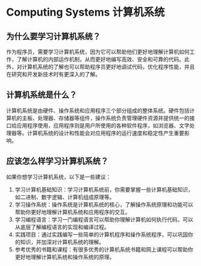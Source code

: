 # Computing Systems 计算机系统

## 为什么要学习计算机系统？

作为程序员，需要学习计算机系统，因为它可以帮助他们更好地理解计算机如何工作，了解计算机的内部运作机制，从而更好地编写高效、安全和可靠的代码。此外，对计算机系统的了解也可以帮助程序员更好地调试代码，优化程序性能，并且在研究和开发新技术时有更深入的了解。

## 计算机系统是什么？

计算机系统是由硬件、操作系统和应用程序三个部分组成的整体系统。硬件包括计算机的主板、处理器、存储器等组件，操作系统负责管理硬件资源并提供统一的接口给应用程序使用，应用程序则是用户所使用的各种软件程序，如浏览器、文字处理器等。计算机系统的设计和性能会对应用程序的运行速度和稳定性产生重要影响。

## 应该怎么样学习计算机系统？

如果你想学习计算机系统，以下是一些建议：

1.  学习计算机基础知识：学习计算机系统前，你需要掌握一些计算机基础知识，如二进制、数字逻辑、计算机组成原理等。
2.  学习操作系统：操作系统是计算机系统的核心，了解操作系统原理和功能可以帮助你更好地理解计算机系统和应用程序的交互。
3.  学习编程语言：学习一门编程语言可以帮助你理解计算机如何执行代码，可以从底层了解编程语言的实现和编译过程。
4.  实践项目：通过实践编写一些简单的计算机程序和操作系统程序，可以巩固你的知识，并加深对计算机系统的理解。
5.  参考优秀的书籍和课程：有很多优秀的计算机系统书籍和网上课程可以帮助你更好地理解计算机系统和操作系统的原理。
